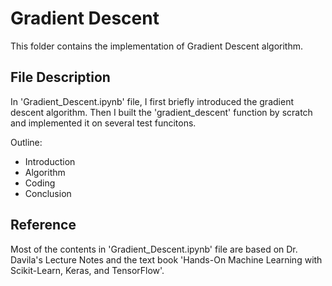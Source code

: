 # Gradient Descent

This folder contains the implementation of Gradient Descent algorithm.

## File Description
In 'Gradient_Descent.ipynb' file, I first briefly introduced the gradient descent algorithm. Then I built the 'gradient_descent' function by scratch and implemented it on several test funcitons.

Outline:
- Introduction
- Algorithm
- Coding
- Conclusion

## Reference
Most of the contents in 'Gradient_Descent.ipynb' file are based on Dr. Davila's Lecture Notes and the text book 'Hands-On Machine Learning with Scikit-Learn, Keras, and TensorFlow'.